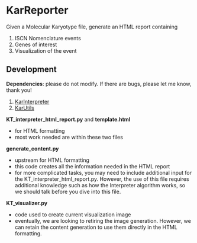 # KarReporter

Given a Molecular Karyotype file, generate an HTML report
containing 
1) ISCN Nomenclature events
2) Genes of interest
3) Visualization of the event

## Development

**Dependencies**: please do not modify. If there are bugs, please let me know, thank you!
1) [KarInterpreter](https://github.com/MolecularKaryotype/KarInterpreter)
2) [KarUtils](https://github.com/MolecularKaryotype/KarUtils)

**KT_interpreter_html_report.py** and **template.html**
- for HTML formatting
- most work needed are within these two files

**generate_content.py**
- upstream for HTML formatting
- this code creates all the information needed in the HTML report
- for more complicated tasks, you may need to include additional input for the KT_interpreter_html_report.py.
However, the use of this file requires additional knowledge such as how the Interpreter algorithm works, so we
should talk before you dive into this file.

**KT_visualizer.py**
- code used to create current visualization image
- eventually, we are looking to retiring the image generation. However, we can retain the content generation to
use them directly in the HTML formatting.
